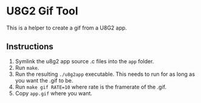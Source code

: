 U8G2 Gif Tool
=============

This is a helper to create a gif from a U8G2 app.

Instructions
------------

1. Symlink the u8g2 app source .c files into the `app` folder.
2. Run `make`.
3. Run the resulting `./u8g2app` executable. This needs to run for as long as
   you want the .gif to be.
4. Run `make gif RATE=10` where rate is the framerate of the .gif.
5. Copy `app.gif` where you want.

